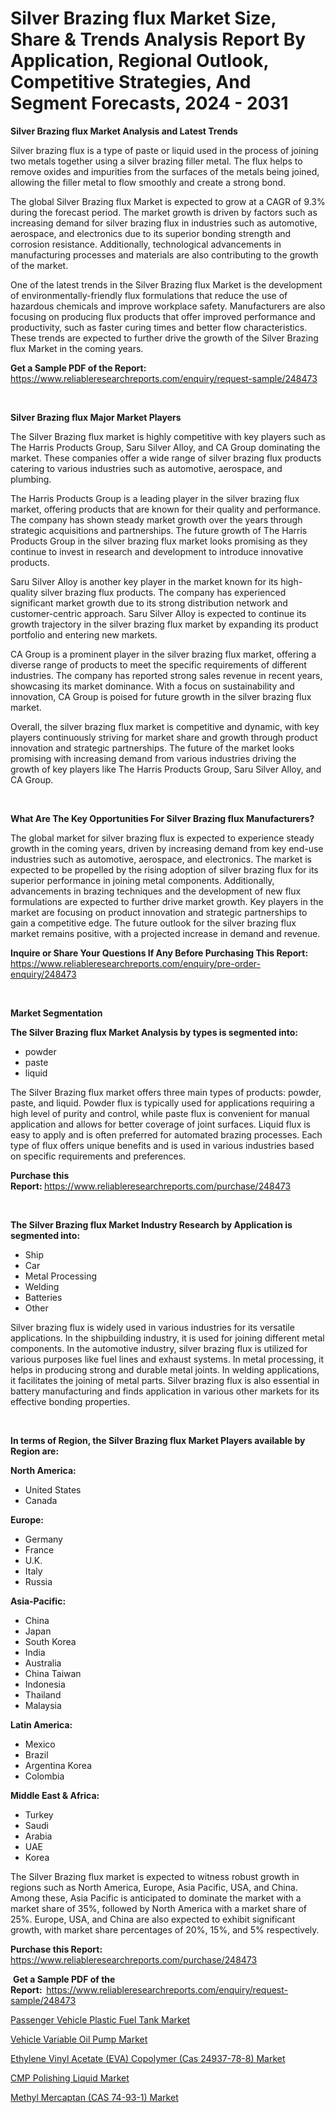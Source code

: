 <p><h1>Silver Brazing flux Market Size, Share & Trends Analysis Report By Application, Regional Outlook, Competitive Strategies, And Segment Forecasts, 2024 - 2031</h1></p><p><strong>Silver Brazing flux Market Analysis and Latest Trends</strong></p>
<p><p>Silver brazing flux is a type of paste or liquid used in the process of joining two metals together using a silver brazing filler metal. The flux helps to remove oxides and impurities from the surfaces of the metals being joined, allowing the filler metal to flow smoothly and create a strong bond.</p><p>The global Silver Brazing flux Market is expected to grow at a CAGR of 9.3% during the forecast period. The market growth is driven by factors such as increasing demand for silver brazing flux in industries such as automotive, aerospace, and electronics due to its superior bonding strength and corrosion resistance. Additionally, technological advancements in manufacturing processes and materials are also contributing to the growth of the market.</p><p>One of the latest trends in the Silver Brazing flux Market is the development of environmentally-friendly flux formulations that reduce the use of hazardous chemicals and improve workplace safety. Manufacturers are also focusing on producing flux products that offer improved performance and productivity, such as faster curing times and better flow characteristics. These trends are expected to further drive the growth of the Silver Brazing flux Market in the coming years.</p></p>
<p><strong>Get a Sample PDF of the Report:&nbsp;</strong> <a href="https://www.reliableresearchreports.com/enquiry/request-sample/248473">https://www.reliableresearchreports.com/enquiry/request-sample/248473</a></p>
<p>&nbsp;</p>
<p><strong>Silver Brazing flux Major Market Players</strong></p>
<p><p>The Silver Brazing flux market is highly competitive with key players such as The Harris Products Group, Saru Silver Alloy, and CA Group dominating the market. These companies offer a wide range of silver brazing flux products catering to various industries such as automotive, aerospace, and plumbing.</p><p>The Harris Products Group is a leading player in the silver brazing flux market, offering products that are known for their quality and performance. The company has shown steady market growth over the years through strategic acquisitions and partnerships. The future growth of The Harris Products Group in the silver brazing flux market looks promising as they continue to invest in research and development to introduce innovative products.</p><p>Saru Silver Alloy is another key player in the market known for its high-quality silver brazing flux products. The company has experienced significant market growth due to its strong distribution network and customer-centric approach. Saru Silver Alloy is expected to continue its growth trajectory in the silver brazing flux market by expanding its product portfolio and entering new markets.</p><p>CA Group is a prominent player in the silver brazing flux market, offering a diverse range of products to meet the specific requirements of different industries. The company has reported strong sales revenue in recent years, showcasing its market dominance. With a focus on sustainability and innovation, CA Group is poised for future growth in the silver brazing flux market.</p><p>Overall, the silver brazing flux market is competitive and dynamic, with key players continuously striving for market share and growth through product innovation and strategic partnerships. The future of the market looks promising with increasing demand from various industries driving the growth of key players like The Harris Products Group, Saru Silver Alloy, and CA Group.</p></p>
<p>&nbsp;</p>
<p><strong>What Are The Key Opportunities For Silver Brazing flux Manufacturers?</strong></p>
<p><p>The global market for silver brazing flux is expected to experience steady growth in the coming years, driven by increasing demand from key end-use industries such as automotive, aerospace, and electronics. The market is expected to be propelled by the rising adoption of silver brazing flux for its superior performance in joining metal components. Additionally, advancements in brazing techniques and the development of new flux formulations are expected to further drive market growth. Key players in the market are focusing on product innovation and strategic partnerships to gain a competitive edge. The future outlook for the silver brazing flux market remains positive, with a projected increase in demand and revenue.</p></p>
<p><strong>Inquire or Share Your Questions If Any Before Purchasing This Report:</strong> <a href="https://www.reliableresearchreports.com/enquiry/pre-order-enquiry/248473">https://www.reliableresearchreports.com/enquiry/pre-order-enquiry/248473</a></p>
<p>&nbsp;</p>
<p><strong>Market Segmentation</strong></p>
<p><strong>The Silver Brazing flux Market Analysis by types is segmented into:</strong></p>
<p><ul><li>powder</li><li>paste</li><li>liquid</li></ul></p>
<p><p>The Silver Brazing flux market offers three main types of products: powder, paste, and liquid. Powder flux is typically used for applications requiring a high level of purity and control, while paste flux is convenient for manual application and allows for better coverage of joint surfaces. Liquid flux is easy to apply and is often preferred for automated brazing processes. Each type of flux offers unique benefits and is used in various industries based on specific requirements and preferences.</p></p>
<p><strong>Purchase this Report:&nbsp;</strong><a href="https://www.reliableresearchreports.com/purchase/248473">https://www.reliableresearchreports.com/purchase/248473</a></p>
<p>&nbsp;</p>
<p><strong>The Silver Brazing flux Market Industry Research by Application is segmented into:</strong></p>
<p><ul><li>Ship</li><li>Car</li><li>Metal Processing</li><li>Welding</li><li>Batteries</li><li>Other</li></ul></p>
<p><p>Silver brazing flux is widely used in various industries for its versatile applications. In the shipbuilding industry, it is used for joining different metal components. In the automotive industry, silver brazing flux is utilized for various purposes like fuel lines and exhaust systems. In metal processing, it helps in producing strong and durable metal joints. In welding applications, it facilitates the joining of metal parts. Silver brazing flux is also essential in battery manufacturing and finds application in various other markets for its effective bonding properties.</p></p>
<p>&nbsp;</p>
<p><strong>In terms of Region, the Silver Brazing flux Market Players available by Region are:</strong></p>
<p>
    <p> <strong> North America: </strong>
        <ul>
            <li>United States</li>
            <li>Canada</li>
        </ul>
        </p> 
    <p> <strong> Europe: </strong>
        <ul>
            <li>Germany</li>
            <li>France</li>
            <li>U.K.</li>
            <li>Italy</li>
            <li>Russia</li>
        </ul>
        </p> 
    <p> <strong> Asia-Pacific: </strong>
        <ul>
            <li>China</li>
            <li>Japan</li>
            <li>South Korea</li>
            <li>India</li>
            <li>Australia</li>
            <li>China Taiwan</li>
            <li>Indonesia</li>
            <li>Thailand</li>
            <li>Malaysia</li>
        </ul>
        </p> 
    <p> <strong> Latin America: </strong>
        <ul>
            <li>Mexico</li>
            <li>Brazil</li>
            <li>Argentina Korea</li>
            <li>Colombia</li>
        </ul>
        </p> 
    <p> <strong> Middle East & Africa: </strong>
        <ul>
            <li>Turkey</li>
            <li>Saudi</li>
            <li>Arabia</li>
            <li>UAE</li>
            <li>Korea</li>
        </ul>
    </p>
    </p>
<p><p>The Silver Brazing flux market is expected to witness robust growth in regions such as North America, Europe, Asia Pacific, USA, and China. Among these, Asia Pacific is anticipated to dominate the market with a market share of 35%, followed by North America with a market share of 25%. Europe, USA, and China are also expected to exhibit significant growth, with market share percentages of 20%, 15%, and 5% respectively.</p></p>
<p><strong>Purchase this Report: </strong><a href="https://www.reliableresearchreports.com/purchase/248473">https://www.reliableresearchreports.com/purchase/248473</a></p>
<p>&nbsp;<strong>Get a Sample PDF of the Report:&nbsp;&nbsp;</strong><a href="https://www.reliableresearchreports.com/enquiry/request-sample/248473">https://www.reliableresearchreports.com/enquiry/request-sample/248473</a></p>
<p><strong></strong></p>
<p><p><a href="https://view.publitas.com/reportprime-1/passenger-vehicle-plastic-fuel-tank-market-size-evaluating-its-market-trends-growth-and-projections-2024-2031/">Passenger Vehicle Plastic Fuel Tank Market</a></p><p><a href="https://view.publitas.com/reportprime-1/insights-into-vehicle-variable-oil-pump-market-size-analysing-market-share-trends-and-growth-from-2024-to-2031/">Vehicle Variable Oil Pump Market</a></p><p><a href="https://fearless-okapi-6c8.notion.site/Ethylene-Vinyl-Acetate-EVA-Copolymer-Cas-24937-78-8-Market-Size-Global-Industry-Overview-Marke-4a17fa1ed58b4242a00be76b11574b07">Ethylene Vinyl Acetate (EVA) Copolymer (Cas 24937-78-8) Market</a></p><p><a href="https://scarlet-rocket-c63.notion.site/CMP-Polishing-Liquid-Market-Size-and-Examines-its-Market-Scope-with-a-Primary-Focus-on-Growth-Oppo-30541271467946228365e5f3282c3462">CMP Polishing Liquid Market</a></p><p><a href="https://zircon-bluebell-299.notion.site/Decoding-the-Methyl-Mercaptan-CAS-74-93-1-Market-A-Deep-Dive-into-the-Latest-Market-Trends-Marke-9b797286544f4c16acf0c99f9581c198">Methyl Mercaptan (CAS 74-93-1) Market</a></p></p>